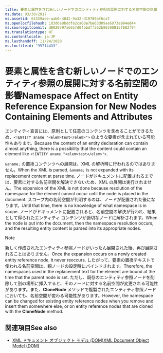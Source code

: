 ```yaml
---
title: 要素と属性を含む新しいノードでのエンティティ参照の展開に対する名前空間の影響
ms.date: 03/30/2017
ms.assetid: 64359aee-aab0-4042-9a32-d19789af6ca7
ms.openlocfilehash: 1d3d0a8bddfa2ca68a7be63d09ae6873e994ed44
ms.sourcegitcommit: d8020797a6657d0fbbdff362b80300815f682f94
ms.translationtype: HT
ms.contentlocale: ja-JP
ms.lasthandoff: 11/24/2020
ms.locfileid: "95714433"
---
```

# <a name="namespace-affect-on-entity-reference-expansion-for-new-nodes-containing-elements-and-attributes"></a><span data-ttu-id="2e2cb-102">要素と属性を含む新しいノードでのエンティティ参照の展開に対する名前空間の影響</span><span class="sxs-lookup"><span data-stu-id="2e2cb-102">Namespace Affect on Entity Reference Expansion for New Nodes Containing Elements and Attributes</span></span>

<span data-ttu-id="2e2cb-103">エンティティ宣言には、原則として任意のコンテンツを含めることができるため、`<!ENTITY aname "<elem>test</elem>">` のような要素が含まれている可能性もあります。</span><span class="sxs-lookup"><span data-stu-id="2e2cb-103">Because the content of an entity declaration can contain almost anything, there is a possibility that the content could contain an element like `<!ENTITY aname "<elem>test</elem>">`.</span></span>  
  
 <span data-ttu-id="2e2cb-104">`&aname;` の置換コンテンツへの展開は、XML の解析時に行われるのではありません。</span><span class="sxs-lookup"><span data-stu-id="2e2cb-104">When the XML is parsed, `&aname;` is not expanded with its replacement content at parse time.</span></span> <span data-ttu-id="2e2cb-105">ノードがドキュメントに配置されるまでは、要素に対する名前空間を解決できないため、XML の展開は実行されません。</span><span class="sxs-lookup"><span data-stu-id="2e2cb-105">The expansion of the XML is not done because resolution of the namespace for the element cannot occur until the node is placed in the document.</span></span> <span data-ttu-id="2e2cb-106">スコープ内の名前空間が判明するのは、ノードが配置された後になります。</span><span class="sxs-lookup"><span data-stu-id="2e2cb-106">Until that time, there is no knowledge of what namespace is in scope.</span></span> <span data-ttu-id="2e2cb-107">ノードがドキュメントに配置されると、名前空間の解決が行われ、結果として得られたエンティティ コンテンツが適切なノードに解析されます。</span><span class="sxs-lookup"><span data-stu-id="2e2cb-107">When the node is put into the document, then the namespace resolution occurs, and the resulting entity content is parsed into its appropriate nodes.</span></span>  
  
> [!NOTE]
> <span data-ttu-id="2e2cb-108">新しく作成されたエンティティ参照ノードがいったん展開された後、再び展開されることはありません。</span><span class="sxs-lookup"><span data-stu-id="2e2cb-108">Once the expansion occurs on a newly created entity reference node, it never reoccurs.</span></span> <span data-ttu-id="2e2cb-109">したがって、要素の置換テキストで使われる名前空間は、親ノードの設定時にバインドされます。</span><span class="sxs-lookup"><span data-stu-id="2e2cb-109">Therefore, the namespaces used in the replacement text for the element are bound at the time that the parent node is set.</span></span> <span data-ttu-id="2e2cb-110">ただし、既存のエンティティ参照ノードを削除して別の場所に挿入すると、そのノードに対する名前空間が変更される可能性があります。また、**CloneNode** メソッドで複製されたエンティティ参照ノードにおいても、名前空間が変わる可能性があります。</span><span class="sxs-lookup"><span data-stu-id="2e2cb-110">However, the namespace can be changed for existing entity reference nodes when you remove and insert them somewhere else, or on entity reference nodes that are cloned with the **CloneNode** method.</span></span>  
  
## <a name="see-also"></a><span data-ttu-id="2e2cb-111">関連項目</span><span class="sxs-lookup"><span data-stu-id="2e2cb-111">See also</span></span>

- [<span data-ttu-id="2e2cb-112">XML ドキュメント オブジェクト モデル (DOM)</span><span class="sxs-lookup"><span data-stu-id="2e2cb-112">XML Document Object Model (DOM)</span></span>](xml-document-object-model-dom.md)
